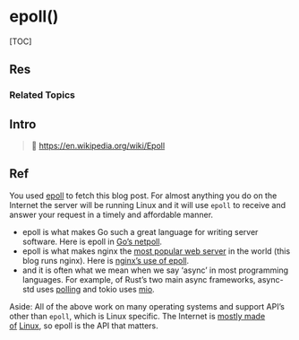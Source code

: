 # epoll()

[TOC]



## Res
### Related Topics



## Intro
> 📎 https://en.wikipedia.org/wiki/Epoll



## Ref
[👍 epoll: The API that powers the modern internet]: https://darkcoding.net/software/epoll-the-api-that-powers-the-modern-internet/

You used [epoll](https://man7.org/linux/man-pages/man7/epoll.7.html) to fetch this blog post. For almost anything you do on the Internet the server will be running Linux and it will use `epoll` to receive and answer your request in a timely and affordable manner.
- epoll is what makes Go such a great language for writing server software. Here is epoll in [Go’s netpoll](https://github.com/golang/go/blob/f229e7031a6efb2f23241b5da000c3b3203081d6/src/runtime/netpoll_epoll.go#L101-L126).
- epoll is what makes nginx the [most popular web server](https://news.netcraft.com/archives/2021/12/22/december-2021-web-server-survey.html) in the world (this blog runs nginx). Here is [nginx’s use of epoll](https://github.com/nginx/nginx/blob/a64190933e06758d50eea926e6a55974645096fd/src/event/modules/ngx_epoll_module.c#L784-L800).
- and it is often what we mean when we say ‘async’ in most programming languages. For example, of Rust’s two main async frameworks, async-std uses [polling](https://github.com/smol-rs/polling/blob/master/src/epoll.rs#L156-L157) and tokio uses [mio](https://github.com/tokio-rs/mio/blob/dca2134ef355b3c0d00e8e338e44e7d9ed63edac/src/sys/unix/selector/epoll.rs#L68).

Aside: All of the above work on many operating systems and support API’s other than `epoll`, which is Linux specific. The Internet is [mostly made of](https://en.wikipedia.org/wiki/Usage_share_of_operating_systems#Public_servers_on_the_Internet) [Linux](https://w3techs.com/technologies/details/os-unix), so epoll is the API that matters.


